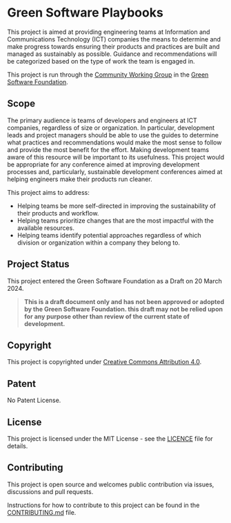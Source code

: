 # Green Software Playbooks

This project is aimed at providing engineering teams at Information and Communications Technology (ICT) companies the means to determine and make progress towards ensuring their products and practices are built and managed as sustainably as possible. Guidance and recommendations will be categorized based on the type of work the team is engaged in.

This project is run through the [Community Working Group](https://github.com/Green-Software-Foundation/community-wg) in the [Green Software Foundation](https://greensoftware.foundation).

## Scope
The primary audience is teams of developers and engineers at ICT companies, regardless of size or organization. In particular, development leads and project managers should be able to use the guides to determine what practices and recommendations would make the most sense to follow and provide the most benefit for the effort. Making development teams aware of this resource will be important to its usefulness. This project would be appropriate for any conference aimed at improving development processes and, particularly, sustainable development conferences aimed at helping engineers make their products run cleaner.

This project aims to address:

* Helping teams be more self-directed in improving the sustainability of their products and workflow.
* Helping teams prioritize changes that are the most impactful with the available resources.
* Helping teams identify potential approaches regardless of which division or organization within a company they belong to.

## Project Status

This project entered the Green Software Foundation as a Draft on 20 March 2024.

> **This is a draft document only and has not been approved or adopted by the Green Software Foundation. this draft may not be relied upon for any purpose other than review of the current state of development.**

## Copyright
This project is copyrighted under [Creative Commons Attribution 4.0](https://creativecommons.org/licenses/by/4.0/).

## Patent
No Patent License.

## License
This project is licensed under the MIT License - see the [LICENCE](LICENCE) file for details.

## Contributing
This project is open source and welcomes public contribution via issues, discussions and pull requests.

Instructions for how to contribute to this project can be found in the [CONTRIBUTING.md](CONTRIBUTING.md) file.
